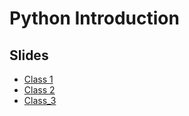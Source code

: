 # Python Introduction

## Slides

- [Class 1](https://beatrizfrocha.github.io/python-introduction/class1.slides.html)
- [Class 2](https://beatrizfrocha.github.io/python-introduction/class2.slides.html)
- [Class_3](https://beatrizfrocha.github.io/python-introduction/class3.slides.html)
